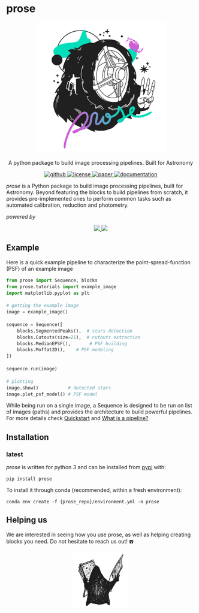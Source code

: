 # prose

<p align="center">
    <img src="docs/_static/prose3.png" width="350">
</p>

<p align="center">
  A python package to build image processing pipelines. Built for Astronomy
  <br>
  <p align="center">
    <a href="https://github.com/lgrcia/prose">
      <img src="https://img.shields.io/badge/github-lgrcia/prose-blue.svg?style=flat" alt="github"/>
    </a>
    <a href="">
      <img src="https://img.shields.io/badge/license-MIT-lightgray.svg?style=flat" alt="license"/>
    </a>
    <a href="https://arxiv.org/abs/2111.02814">
      <img src="https://img.shields.io/badge/paper-yellow.svg?style=flat" alt="paper"/>
    </a>
    <a href="https://prose.readthedocs.io">
      <img src="https://img.shields.io/badge/documentation-black.svg?style=flat" alt="documentation"/>
    </a>
  </p>
</p>

 *prose* is a Python package to build image processing pipelines, built for Astronomy. Beyond featuring the blocks to build pipelines from scratch, it provides pre-implemented ones to perform common tasks such as automated calibration, reduction and photometry.

*powered by*
<p align="center">
  <a href="https://www.astropy.org/">
  <img src="https://docs.astropy.org/en/stable/_static/astropy_banner.svg" height=50/>
  </a>
  <a href="https://photutils.readthedocs.io">
  <img src="https://photutils.readthedocs.io/en/stable/_static/photutils_banner.svg" height=50/>
  </a>
  <p align="center">

## Example

Here is a quick example pipeline to characterize the point-spread-function (PSF) of an example image


```python
from prose import Sequence, blocks
from prose.tutorials import example_image
import matplotlib.pyplot as plt

# getting the example image
image = example_image()

sequence = Sequence([
    blocks.SegmentedPeaks(),  # stars detection
    blocks.Cutouts(size=21),  # cutouts extraction
    blocks.MedianEPSF(),       # PSF building
    blocks.Moffat2D(),    # PSF modeling
])

sequence.run(image)

# plotting
image.show()           # detected stars
image.plot_psf_model() # PSF model
```

While being run on a single image, a Sequence is designed to be run on list of images (paths) and provides the architecture to build powerful pipelines. For more details check [Quickstart](https://prose.readthedocs.io/en/latest/notebooks/quickstart.html) and [What is a pipeline?](https://prose.readthedocs.io/en/latest/rst/core.html)

## Installation

### latest

*prose* is written for python 3 and can be installed from [pypi](https://pypi.org/project/prose/) with:

```shell
pip install prose
```

To install it through conda (recommended, within a fresh environment):

```shell
conda env create -f {prose_repo}/environment.yml -n prose
```

## Helping us

We are interested in seeing how you use prose, as well as helping creating blocks you need. Do not hesitate to reach us out! ☎️

<p align="center">
    <img src="docs/_static/lookatit.png" width="150">
</p>
